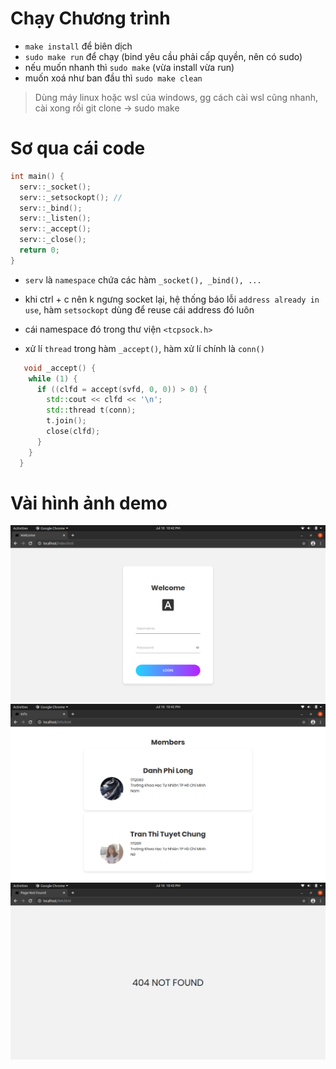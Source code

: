 
# Chạy Chương trình
* `make install` để biên dịch
* `sudo make run` để chạy (bind yêu cầu phải cấp quyền, nên có sudo)
* nếu muốn nhanh thì `sudo make` (vừa install vừa run)
* muốn xoá như ban đầu thì `sudo make clean`

> Dùng máy linux hoặc wsl của windows, gg cách cài wsl cũng nhanh, cài xong rồi git clone -> sudo make
# Sơ qua cái code
```c++
int main() {
  serv::_socket();
  serv::_setsockopt(); // 
  serv::_bind();
  serv::_listen();
  serv::_accept();
  serv::_close();
  return 0;
}
```
- `serv` là `namespace` chứa các hàm `_socket(), _bind(), ... `
-  khi ctrl + c nên k ngưng socket lại, hệ thống báo lỗi `address already in use`, hàm `setsockopt` dùng để reuse cái address đó luôn

- cái namespace đó trong thư viện `<tcpsock.h>` 
- xử lí `thread` trong hàm `_accept()`, hàm xử lí chính là `conn()`
```c++
   void _accept() {
    while (1) {
  	  if ((clfd = accept(svfd, 0, 0)) > 0) {
        std::cout << clfd << '\n';
        std::thread t(conn);
        t.join();
        close(clfd); 
      }
  	}
  }
  ```
# Vài hình ảnh demo
![](/images/pc_index.png)
![](/images/pc_info.png)
![](/images/pc_404.png)
